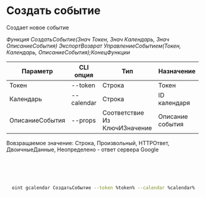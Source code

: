 ﻿---
sidebar_position: 4
---

# Создать событие
 Создает новое событие


*Функция СоздатьСобытие(Знач Токен, Знач Календарь, Знач ОписаниеСобытия) ЭкспортВозврат УправлениеСобытием(Токен, Календарь, ОписаниеСобытия);КонецФункции*

  | Параметр | CLI опция | Тип | Назначение |
  |-|-|-|-|
  | Токен | --token | Строка | Токен |
  | Календарь | --calendar | Строка | ID календаря |
  | ОписаниеСобытия | --props | Соответствие Из КлючИЗначение | Описание события |

  
  Вовзращаемое значение:   Строка, Произвольный, HTTPОтвет, ДвоичныеДанные, Неопределено - ответ сервера Google

```bsl title="Пример кода"
	

	
```

```sh title="Пример команд CLI"
    
  oint gcalendar СоздатьСобытие --token %token% --calendar %calendar% --props %props%

```


```json title="Результат"



```
